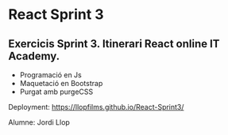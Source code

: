 # React Sprint 3

## Exercicis Sprint 3. Itinerari React online IT Academy. 

- Programació en Js
- Maquetació en Bootstrap
- Purgat amb purgeCSS

Deployment: https://llopfilms.github.io/React-Sprint3/

Alumne: Jordi Llop
